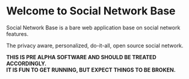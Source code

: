 # Welcome to Social Network Base

Social Network Base is a bare web application base on social network features.

The privacy aware, personalized, do-it-all, open source social network.

**THIS IS PRE ALPHA SOFTWARE AND SHOULD BE TREATED ACCORDINGLY.**  
**IT IS FUN TO GET RUNNING, BUT EXPECT THINGS TO BE BROKEN.**  
